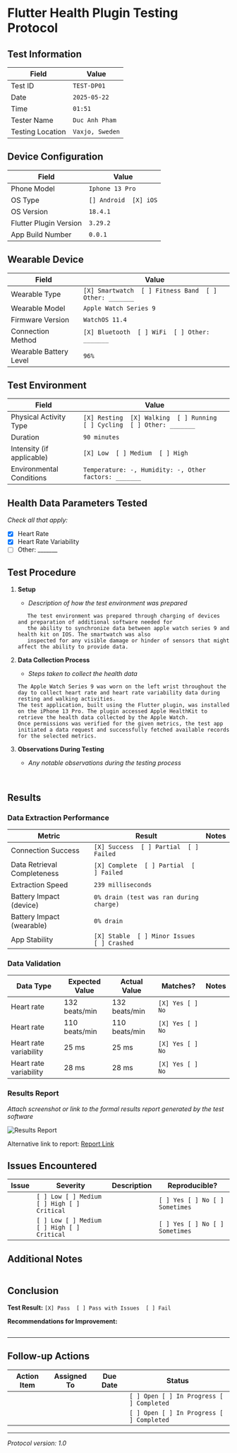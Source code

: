 # Flutter Health Plugin Testing Protocol

## Test Information

| Field | Value           |
|-------|-----------------|
| Test ID | `TEST-DP01`     |
| Date | `2025-05-22`    |
| Time | `01:51`         |
| Tester Name | `Duc Anh Pham`  |
| Testing Location | `Vaxjo, Sweden` |

## Device Configuration

| Field | Value                 |
|-------|-----------------------|
| Phone Model | `Iphone 13 Pro`       |
| OS Type | `[] Android  [X] iOS` |
| OS Version | `18.4.1`              |
| Flutter Plugin Version | `3.29.2`              |
| App Build Number | `0.0.1`               |

## Wearable Device

| Field | Value                                                  |
|-------|--------------------------------------------------------|
| Wearable Type | `[X] Smartwatch  [ ] Fitness Band  [ ] Other: _______` |
| Wearable Model | `Apple Watch Series 9`                                 |
| Firmware Version | `WatchOS 11.4`                                         |
| Connection Method | `[X] Bluetooth  [ ] WiFi  [ ] Other: _______`          |
| Wearable Battery Level | `96%`                                                  |

## Test Environment

| Field | Value                                                                    |
|-------|--------------------------------------------------------------------------|
| Physical Activity Type | `[X] Resting  [X] Walking  [ ] Running  [ ] Cycling  [ ] Other: _______` |
| Duration | `90 minutes`                                                             |
| Intensity (if applicable) | `[X] Low  [ ] Medium  [ ] High`                                          |
| Environmental Conditions | `Temperature: -, Humidity: -, Other factors: _______`                    |

## Health Data Parameters Tested

*Check all that apply:*

- [X] Heart Rate
- [X] Heart Rate Variability
- [ ] Other: _______

## Test Procedure

1. **Setup**
    - _Description of how the test environment was prepared_
   ```
      The test environment was prepared through charging of devices and preparation of additional software needed for 
      the ability to synchronize data between apple watch series 9 and health kit on IOS. The smartwatch was also
      inspected for any visible damage or hinder of sensors that might affect the ability to provide data.
   ```

2. **Data Collection Process**
    - _Steps taken to collect the health data_
   ```
   The Apple Watch Series 9 was worn on the left wrist throughout the day to collect heart rate and heart rate variability data during resting and walking activities.
   The test application, built using the Flutter plugin, was installed on the iPhone 13 Pro. The plugin accessed Apple HealthKit to retrieve the health data collected by the Apple Watch.
   Once permissions was verified for the given metrics, the test app initiated a data request and successfully fetched available records for the selected metrics.
   ```

3. **Observations During Testing**
    - _Any notable observations during the testing process_
   ```
      
   ```

## Results

### Data Extraction Performance

| Metric | Result                                      | Notes |
|--------|---------------------------------------------|-------|
| Connection Success | `[X] Success  [ ] Partial  [ ] Failed`      | |
| Data Retrieval Completeness | `[X] Complete  [ ] Partial  [ ] Failed`     | |
| Extraction Speed | `239 milliseconds`                          | |
| Battery Impact (device) | `0% drain (test was ran during charge)`     | |
| Battery Impact (wearable) | `0% drain`                                  | |
| App Stability | `[X] Stable  [ ] Minor Issues  [ ] Crashed` | |

### Data Validation

| Data Type              | Expected Value | Actual Value  | Matches?         | Notes |
|------------------------|----------------|---------------|------------------|-------|
| Heart rate             | 132 beats/min  | 132 beats/min | `[X] Yes [ ] No` |       |
| Heart rate             | 110 beats/min  | 110 beats/min | `[X] Yes [ ] No` |       |
| Heart rate variability | 25 ms          | 25 ms         | `[X] Yes [ ] No` |       |
| Heart rate variability | 28 ms          | 28 ms         | `[X] Yes [ ] No` |       |


### Results Report

*Attach screenshot or link to the formal results report generated by the test software*

![Results Report](path/to/screenshot.png)

Alternative link to report: [Report Link](url_or_path)

## Issues Encountered

| Issue | Severity | Description | Reproducible? |
|-------|----------|-------------|--------------|
| | `[ ] Low [ ] Medium [ ] High [ ] Critical` | | `[ ] Yes [ ] No [ ] Sometimes` |
| | `[ ] Low [ ] Medium [ ] High [ ] Critical` | | `[ ] Yes [ ] No [ ] Sometimes` |

## Additional Notes

```

```

## Conclusion

**Test Result:** `[X] Pass  [ ] Pass with Issues  [ ] Fail`

**Recommendations for Improvement:**
```

```

---

## Follow-up Actions

| Action Item | Assigned To | Due Date | Status |
|-------------|-------------|----------|--------|
| | | | `[ ] Open [ ] In Progress [ ] Completed` |
| | | | `[ ] Open [ ] In Progress [ ] Completed` |

---

*Protocol version: 1.0*